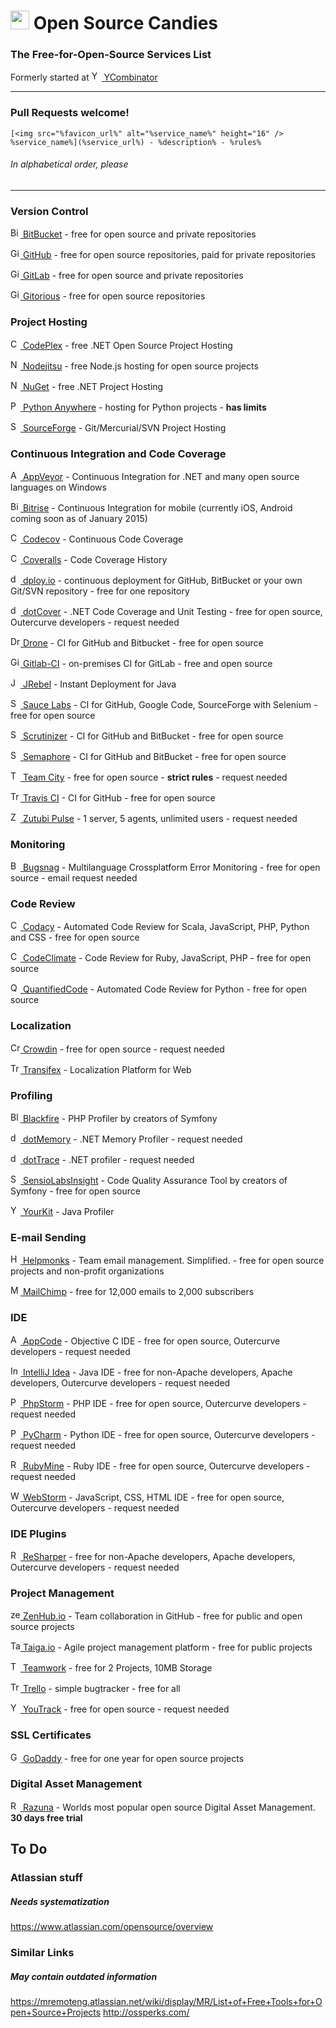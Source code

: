 # <img src="http://img1.wikia.nocookie.net/__cb20111229090428/clubpenguin/images/thumb/4/47/Candy_Swirl_Pin.png/500px-Candy_Swirl_Pin.png" height="30" /> Open Source Candies
### The Free-for-Open-Source Services List

Formerly started at [<img src="https://ycombinator.com/favicon.ico" alt="YCombinator" height="16" /> YCombinator](https://news.ycombinator.com/item?id=8874227)

---

### Pull Requests welcome!

```
[<img src="%favicon_url%" alt="%service_name%" height="16" /> %service_name%](%service_url%) - %description% - %rules%
```
###### In alphabetical order, please
---

### Version Control
[<img src="https://bitbucket.org/favicon.ico" alt="BitBucket" height="16" /> BitBucket](https://bitbucket.org/) - free for open source and private repositories

[<img src="https://github.com/favicon.ico" alt="GitHub" height="16" /> GitHub](https://github.com/) - free for open source repositories, paid for private repositories

[<img src="https://gitlab.com/favicon.ico" alt="GitLab" height="16" /> GitLab](https://gitlab.com/) - free for open source and private repositories

[<img src="https://gitorious.org/favicon.ico" alt="Gitorious" height="16" /> Gitorious](https://gitorious.org) - free for open source repositories

### Project Hosting
[<img src="https://www.codeplex.com/favicon.ico" alt="CodePlex" height="16" /> CodePlex](https://www.codeplex.com/) - free .NET Open Source Project Hosting

[<img src="http://opensource.nodejitsu.com/favicon.ico" alt="Nodejitsu" height="16" /> Nodejitsu](http://opensource.nodejitsu.com/) - free Node.js hosting for open source projects

[<img src="https://www.nuget.org/favicon.ico" alt="NuGet" height="16" /> NuGet](https://www.nuget.org/) - free .NET Project Hosting

[<img src="https://www.pythonanywhere.com/favicon.ico" alt="Python Anywhere" height="16" /> Python Anywhere](https://www.pythonanywhere.com/) - hosting for Python projects - **has limits**

[<img src="http://sourceforge.net/favicon.ico" alt="SourceForge" height="16" /> SourceForge](http://sourceforge.net/) - Git/Mercurial/SVN Project Hosting

### Continuous Integration and Code Coverage
[<img src="http://www.appveyor.com/site/favicon.ico" alt="AppVeyor" height="16" /> AppVeyor](http://www.appveyor.com/) - Continuous Integration for .NET and many open source languages on Windows

[<img src="http://www.bitrise.io/favicon.ico" alt="Bitrise" height="16" /> Bitrise](http://www.bitrise.io/) - Continuous Integration for mobile (currently iOS, Android coming soon as of January 2015)

[<img src="https://codecov.io/favicon.ico" alt="Codecov" height="16" /> Codecov](https://codecov.io/) - Continuous Code Coverage

[<img src="https://coveralls.io/favicon.ico" alt="Coveralls" height="16" /> Coveralls](https://coveralls.io/) - Code Coverage History

[<img src="http://dploy.io/images/favicon.ico?170920131204" alt="dploy.io" height="16" /> dploy.io](http://dploy.io/) - continuous deployment for GitHub, BitBucket or your own Git/SVN repository - free for one repository

[<img src="https://www.jetbrains.com/dotcover/favicon.ico" alt="dotCover" height="16" /> dotCover](https://www.jetbrains.com/dotcover/buy/choose_edition.jsp?license=OPEN_SOURCE) - .NET Code Coverage and Unit Testing - free for open source, Outercurve developers - request needed

[<img src="https://drone.io/img/favicon.ico" alt="Drone" height="16" /> Drone](https://drone.io/) - CI for GitHub and Bitbucket - free for open source

[<img src="https://gitlab.com/favicon.ico" alt="Gitlab-CI" height="16" /> Gitlab-CI](https://about.gitlab.com/gitlab-ci/) - on-premises CI for GitLab - free and open source

[<img src="https://my.jrebel.com/favicon.ico" alt="JRebel" height="16" /> JRebel](https://my.jrebel.com/) - Instant Deployment for Java

[<img src="https://saucelabs.com/favicon.ico" alt="Sauce Labs" height="16" /> Sauce Labs](https://saucelabs.com/) - CI for GitHub, Google Code, SourceForge with Selenium - free for open source

[<img src="https://scrutinizer-ci.com/favicon.ico" alt="Scrutinizer" height="16" /> Scrutinizer](https://scrutinizer-ci.com/) - CI for GitHub and BitBucket - free for open source

[<img src="https://d1dkupr86d302v.cloudfront.net/assets/favicons/favicon-ba583273b55072a62243e0fc6458af29.ico" alt="Semaphore" height="16" /> Semaphore](https://semaphoreapp.com/) - CI for GitHub and BitBucket - free for open source

[<img src="https://www.jetbrains.com/teamcity/favicon.ico" alt="Team City" height="16" /> Team City](https://www.jetbrains.com/teamcity/buy/opensource.html) - free for open source - **strict rules** - request needed

[<img src="https://travis-ci-org.global.ssl.fastly.net/images/favicon-04004642a94f6c2b0d4a567fb5dbe145.png" height="16" alt="Travis CI" /> Travis CI](https://travis-ci.org/) - CI for GitHub - free for open source

[<img src="http://zutubi.com/static/images/favicon.png" alt="Zutubi Pulse" height="16" /> Zutubi Pulse](http://zutubi.com/sales/opensource/) - 1 server, 5 agents, unlimited users - request needed

### Monitoring

[<img src="https://bugsnag.com/favicon.ico" height="16" alt="Bugsnag" /> Bugsnag](https://bugsnag.com/blog/bugsnag-loves-open-source) - Multilanguage Crossplatform Error Monitoring - free for open source - email request needed

### Code Review

[<img src="https://www.codacy.com/favicon.ico" alt="Codacy" height="16" /> Codacy](https://www.codacy.com/) - Automated Code Review for Scala, JavaScript, PHP, Python and CSS - free for open source

[<img src="https://codeclimate.com/favicon.ico" height="16" alt="CodeClimate" /> CodeClimate](https://codeclimate.com/) - Code Review for Ruby, JavaScript, PHP - free for open source

[<img src="https://www.quantifiedcode.com/static/assets/gfx/qc-favicon.png" height="16" alt="QuantifiedCode" /> QuantifiedCode](https://www.quantifiedcode.com/) - Automated Code Review for Python - free for open source

### Localization
[<img src="https://crowdin.com/favicon.ico" alt="Crowdin" height="16" /> Crowdin](https://crowdin.com/) - free for open source - request needed

[<img src="https://www.transifex.com/favicon.ico" alt="Transifex" height="16" /> Transifex](https://www.transifex.com/) - Localization Platform for Web

### Profiling
[<img src="https://d2vqbs7xgyce6n.cloudfront.net/assets/v80b84b2fe7/bundles/blackfire/favicon.ico" alt="Blackfire" height="16" /> Blackfire](https://blackfire.io/) - PHP Profiler by creators of Symfony

[<img src="https://www.jetbrains.com/dotmemory/favicon.ico" alt="dotMemory" height="16" /> dotMemory](https://www.jetbrains.com/dotmemory/buy/choose_edition.jsp?license=OPEN_SOURCE) - .NET Memory Profiler - request needed

[<img src="https://www.jetbrains.com/profiler/favicon.ico" alt="dotTrace" height="16" /> dotTrace](https://www.jetbrains.com/profiler/buy/choose_edition.jsp?license=OPEN_SOURCE) - .NET profiler - request needed

[<img src="https://insight.sensiolabs.com/favicon.ico" alt="SensioLabsInsight" height="16" /> SensioLabsInsight](https://insight.sensiolabs.com/pricing) - Code Quality Assurance Tool by creators of Symfony - free for open source

[<img src="http://www.yourkit.com/favicon.ico" alt="YourKit" height="16" /> YourKit](http://www.yourkit.com/) - Java Profiler

### E-mail Sending
[<img src="https://helpmonks.com/images/favicons/favicon.ico" alt="Helpmonks" height="16" /> Helpmonks](http://helpmonks.com/) - Team email management. Simplified. - free for open source projects and non-profit organizations

[<img src="http://mailchimp.com/favicon.ico" alt="MailChimp" height="16" /> MailChimp](http://mailchimp.com/) - free for 12,000 emails to 2,000 subscribers

### IDE
[<img src="https://www.jetbrains.com/objc/favicon.ico" alt="AppCode" height="16" /> AppCode](https://www.jetbrains.com/objc/buy/choose_edition.jsp?license=OPEN_SOURCE) - Objective C IDE - free for open source, Outercurve developers - request needed

[<img src="https://www.jetbrains.com/idea/favicon.ico" alt="IntelliJ Idea" height="16" /> IntelliJ Idea](https://www.jetbrains.com/idea/buy/choose_edition.jsp?license=OPEN_SOURCE) - Java IDE - free for non-Apache developers, Apache developers, Outercurve developers - request needed

[<img src="https://www.jetbrains.com/phpstorm/favicon.ico" alt="PhpStorm" height="16" /> PhpStorm](https://www.jetbrains.com/phpstorm/buy/choose_edition.jsp?license=OPEN_SOURCE) - PHP IDE - free for open source, Outercurve developers - request needed

[<img src="https://www.jetbrains.com/pycharm/favicon.ico" alt="PyCharm" height="16" /> PyCharm](https://www.jetbrains.com/pycharm/buy/choose_edition.jsp?license=OPEN_SOURCE) - Python IDE - free for open source, Outercurve developers - request needed

[<img src="https://www.jetbrains.com/ruby/favicon.ico" alt="RubyMine" height="16" /> RubyMine](https://www.jetbrains.com/ruby/buy/choose_edition.jsp?license=OPEN_SOURCE) - Ruby IDE - free for open source, Outercurve developers - request needed

[<img src="https://www.jetbrains.com/webstorm/favicon.ico" alt="WebStorm" height="16" /> WebStorm](https://www.jetbrains.com/webstorm/buy/choose_edition.jsp?license=OPEN_SOURCE) - JavaScript, CSS, HTML IDE - free for open source, Outercurve developers - request needed

### IDE Plugins
[<img src="https://www.jetbrains.com/resharper/favicon.ico" alt="ReSharper" height="16" /> ReSharper](https://www.jetbrains.com/resharper/buy/choose_edition.jsp?license=OPEN_SOURCE) - free for non-Apache developers, Apache developers, Outercurve developers - request needed

### Project Management

[<img src="https://d3ttd6qrrcxpxm.cloudfront.net/P8nj5v/2.2.7/img/logomark.svg" alt="zenhub.io" height="16" /> ZenHub.io](https://zenhub.io) - Team collaboration in GitHub - free for public and open source projects

[<img src="https://tree.taiga.io/images/favicon.png" alt="Taiga.io" height="16" /> Taiga.io](https://taiga.io) - Agile project management platform - free for public projects

[<img src="https://www.teamwork.com/images/favicon/favicon.ico" alt="Teamwork" height="16" /> Teamwork](https://www.teamwork.com/) - free for 2 Projects, 10MB Storage

[<img src="https://trello.com/favicon.ico" alt="Trello" height="16" /> Trello](https://trello.com/) - simple bugtracker - free for all

[<img src="https://www.jetbrains.com/youtrack/favicon.ico" alt="YouTrack" height="16" /> YouTrack](https://www.jetbrains.com/youtrack/buy/open_source_incloud.jsp) - free for open source - request needed

### SSL Certificates
[<img src="https://img1.wsimg.com/assets/godaddy.ico" alt="GoDaddy" height="16" /> GoDaddy](https://godaddy.com/ssl/ssl-open-source.aspx) - free for one year for open source projects

### Digital Asset Management
[<img src="https://razuna.com/favicon.ico" alt="Razuna" height="16" /> Razuna](http://razuna.org/) - Worlds most popular open source Digital Asset Management. **30 days free trial**

## To Do

### Atlassian stuff
##### Needs systematization
https://www.atlassian.com/opensource/overview

### Similar Links
##### May contain outdated information

https://mremoteng.atlassian.net/wiki/display/MR/List+of+Free+Tools+for+Open+Source+Projects
http://ossperks.com/
